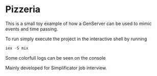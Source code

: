 # Pizzeria

This is a small toy example of how a GenServer can be used to mimic events and time passing.

To run simply execute the project in the interactive shell by running

```elixir
iex -S mix
```

Some colorfull logs can be seen on the console

Mainly developed for Simplificator job interview.

